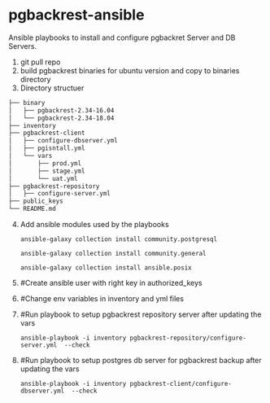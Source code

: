 # pgbackrest-ansible
Ansible playbooks to install and configure pgbackret Server and DB Servers.

1. git pull repo
2. build pgbackrest binaries for ubuntu version and copy to binaries directory
3. Directory structuer

```bash 
├── binary
│   ├── pgbackrest-2.34-16.04
│   └── pgbackrest-2.34-18.04
├── inventory
├── pgbackrest-client
│   ├── configure-dbserver.yml
│   ├── pgisntall.yml
│   └── vars
│       ├── prod.yml
│       ├── stage.yml
│       └── uat.yml
├── pgbackrest-repository
│   ├── configure-server.yml
├── public_keys
└── README.md
```
4. Add ansible modules used by the playbooks

   `ansible-galaxy collection install community.postgresql`

   `ansible-galaxy collection install community.general`

   `ansible-galaxy collection install ansible.posix`


5. #Create ansible user with right key in authorized_keys

6. #Change env variables in inventory and yml files

7. #Run playbook to setup pgbackrest repository server after updating the vars

   `ansible-playbook -i inventory pgbackrest-repository/configure-server.yml  --check`

8. #Run playbook to setup postgres db server for pgbackrest backup after updating the vars

   `ansible-playbook -i inventory pgbackrest-client/configure-dbserver.yml  --check`
